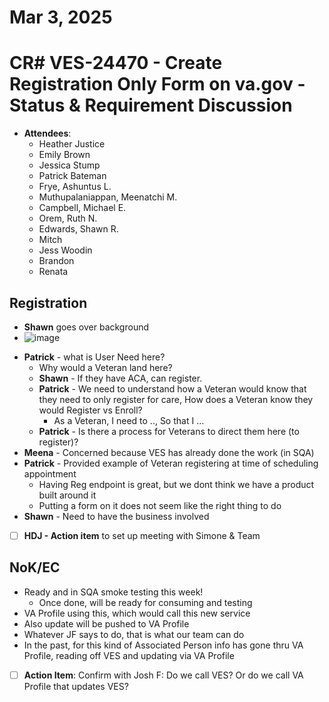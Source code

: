 # Mar 3, 2025
# CR# VES-24470 - Create Registration Only Form on va.gov - Status & Requirement Discussion

- **Attendees**:
     - Heather Justice
     - Emily Brown
     - Jessica Stump
     - Patrick Bateman
     - Frye, Ashuntus L. 
     - Muthupalaniappan, Meenatchi M.
     - Campbell, Michael E.
     - Orem, Ruth N.
     - Edwards, Shawn R.
     - Mitch
     - Jess Woodin
     - Brandon
     - Renata

## Registration
- **Shawn** goes over background
- ![image](https://github.com/user-attachments/assets/bcf5dc61-6edb-4575-b55f-cbe85e8fdbe1)

* **Patrick** - what is User Need here?
    * Why would a Veteran land here?
    * **Shawn** - If they have ACA, can register.
    * **Patrick** - We need to understand how a Veteran would know that they need to only register for care, How does a Veteran know they would Register vs Enroll?
        * As a Veteran, I need to .., So that I …
    * **Patrick** - Is there a process for Veterans to direct them here (to register)?
* **Meena** - Concerned because VES has already done the work (in SQA)
* **Patrick** - Provided example of Veteran registering at time of scheduling appointment
    * Having Reg endpoint is great, but we dont think we have a product built around it
    * Putting a form on it does not seem like the right thing to do
* **Shawn** - Need to have the business involved
- [ ] **HDJ - Action item** to set up meeting with Simone & Team

## NoK/EC
* Ready and in SQA smoke testing this week!
    * Once done, will be ready for consuming and testing
* VA Profile using this, which would call this new service
* Also update will be pushed to VA Profile
* Whatever JF says to do, that is what our team can do
* In the past, for this kind of Associated Person info has gone thru VA Profile, reading off VES and updating via VA Profile
- [ ] **Action Item**: Confirm with Josh F: Do we call VES? Or do we call VA Profile that updates VES?
